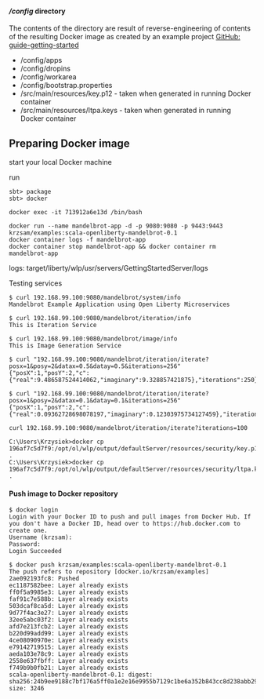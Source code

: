 
#### */config* directory

The contents of the directory are result of reverse-engineering of contents of the resulting Docker image as created by an example project
[GitHub: guide-getting-started](https://github.com/OpenLiberty/guide-getting-started)

* /config/apps
* /config/dropins
* /config/workarea
* /config/bootstrap.properties
* /src/main/resources/key.p12 - taken when generated in running Docker container
* /src/main/resources/ltpa.keys - taken when generated in running Docker container

## Preparing Docker image

start your local Docker machine

run 
```
sbt> package
sbt> docker
```


```
docker exec -it 713912a6e13d /bin/bash

docker run --name mandelbrot-app -d -p 9080:9080 -p 9443:9443 krzsam/examples:scala-openliberty-mandelbrot-0.1
docker container logs -f mandelbrot-app 
docker container stop mandelbrot-app && docker container rm mandelbrot-app
```

logs: target/liberty/wlp/usr/servers/GettingStartedServer/logs

Testing services
```
$ curl 192.168.99.100:9080/mandelbrot/system/info
Mandelbrot Example Application using Open Liberty Microservices

$ curl 192.168.99.100:9080/mandelbrot/iteration/info
This is Iteration Service

$ curl 192.168.99.100:9080/mandelbrot/image/info
This is Image Generation Service

$ curl "192.168.99.100:9080/mandelbrot/iteration/iterate?posx=1&posy=2&datax=0.5&datay=0.5&iterations=256"
{"posX":1,"posY":2,"c":{"real":9.486587524414062,"imaginary":9.328857421875},"iterations":250}

$ curl "192.168.99.100:9080/mandelbrot/iteration/iterate?posx=1&posy=2&datax=0.1&datay=0.1&iterations=256"
{"posX":1,"posY":2,"c":{"real":0.09362728698078197,"imaginary":0.12303975734127459},"iterations":0}

curl 192.168.99.100:9080/mandelbrot/iteration/iterate?iterations=100
```

```
C:\Users\Krzysiek>docker cp 196af7c5d7f9:/opt/ol/wlp/output/defaultServer/resources/security/key.p12 .
C:\Users\Krzysiek>docker cp 196af7c5d7f9:/opt/ol/wlp/output/defaultServer/resources/security/ltpa.keys .
```

#### Push image to Docker repository

```
$ docker login
Login with your Docker ID to push and pull images from Docker Hub. If you don't have a Docker ID, head over to https://hub.docker.com to create one.
Username (krzsam):
Password:
Login Succeeded

$ docker push krzsam/examples:scala-openliberty-mandelbrot-0.1
The push refers to repository [docker.io/krzsam/examples]
2ae092193fc8: Pushed                                                                                             
ec1187582bee: Layer already exists                                                                               
ff0f5a9985e3: Layer already exists                                                                               
faf91c7e588b: Layer already exists                                                                               
503dcaf8ca5d: Layer already exists                                                                               
9d77f4ac3e27: Layer already exists                                                                               
32ee5abc03f2: Layer already exists                                                                               
afd7e213fcb2: Layer already exists                                                                               
b220d99add99: Layer already exists                                                                               
4ce08090970e: Layer already exists                                                                               
e79142719515: Layer already exists                                                                               
aeda103e78c9: Layer already exists                                                                               
2558e637fbff: Layer already exists                                                                               
f749b9b0fb21: Layer already exists                                                                               
scala-openliberty-mandelbrot-0.1: digest: sha256:24b9ee9188c7bf176a5ff0a1e2e16e9955b7129c1be6a352b843cc8d238abb29 size: 3246
```
